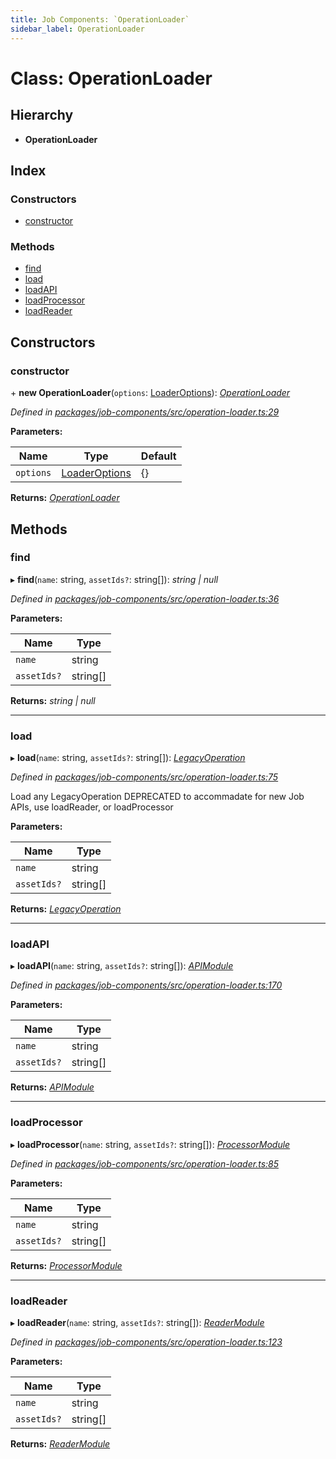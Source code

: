 ```yaml
---
title: Job Components: `OperationLoader`
sidebar_label: OperationLoader
---
```


# Class: OperationLoader

## Hierarchy

* **OperationLoader**

## Index

### Constructors

* [constructor](operationloader.md#constructor)

### Methods

* [find](operationloader.md#find)
* [load](operationloader.md#load)
* [loadAPI](operationloader.md#loadapi)
* [loadProcessor](operationloader.md#loadprocessor)
* [loadReader](operationloader.md#loadreader)

## Constructors

###  constructor

\+ **new OperationLoader**(`options`: [LoaderOptions](../interfaces/loaderoptions.md)): *[OperationLoader](operationloader.md)*

*Defined in [packages/job-components/src/operation-loader.ts:29](https://github.com/terascope/teraslice/blob/f95bb5556/packages/job-components/src/operation-loader.ts#L29)*

**Parameters:**

Name | Type | Default |
------ | ------ | ------ |
`options` | [LoaderOptions](../interfaces/loaderoptions.md) |  {} |

**Returns:** *[OperationLoader](operationloader.md)*

## Methods

###  find

▸ **find**(`name`: string, `assetIds?`: string[]): *string | null*

*Defined in [packages/job-components/src/operation-loader.ts:36](https://github.com/terascope/teraslice/blob/f95bb5556/packages/job-components/src/operation-loader.ts#L36)*

**Parameters:**

Name | Type |
------ | ------ |
`name` | string |
`assetIds?` | string[] |

**Returns:** *string | null*

___

###  load

▸ **load**(`name`: string, `assetIds?`: string[]): *[LegacyOperation](../interfaces/legacyoperation.md)*

*Defined in [packages/job-components/src/operation-loader.ts:75](https://github.com/terascope/teraslice/blob/f95bb5556/packages/job-components/src/operation-loader.ts#L75)*

Load any LegacyOperation
DEPRECATED to accommadate for new Job APIs,
use loadReader, or loadProcessor

**Parameters:**

Name | Type |
------ | ------ |
`name` | string |
`assetIds?` | string[] |

**Returns:** *[LegacyOperation](../interfaces/legacyoperation.md)*

___

###  loadAPI

▸ **loadAPI**(`name`: string, `assetIds?`: string[]): *[APIModule](../interfaces/apimodule.md)*

*Defined in [packages/job-components/src/operation-loader.ts:170](https://github.com/terascope/teraslice/blob/f95bb5556/packages/job-components/src/operation-loader.ts#L170)*

**Parameters:**

Name | Type |
------ | ------ |
`name` | string |
`assetIds?` | string[] |

**Returns:** *[APIModule](../interfaces/apimodule.md)*

___

###  loadProcessor

▸ **loadProcessor**(`name`: string, `assetIds?`: string[]): *[ProcessorModule](../interfaces/processormodule.md)*

*Defined in [packages/job-components/src/operation-loader.ts:85](https://github.com/terascope/teraslice/blob/f95bb5556/packages/job-components/src/operation-loader.ts#L85)*

**Parameters:**

Name | Type |
------ | ------ |
`name` | string |
`assetIds?` | string[] |

**Returns:** *[ProcessorModule](../interfaces/processormodule.md)*

___

###  loadReader

▸ **loadReader**(`name`: string, `assetIds?`: string[]): *[ReaderModule](../interfaces/readermodule.md)*

*Defined in [packages/job-components/src/operation-loader.ts:123](https://github.com/terascope/teraslice/blob/f95bb5556/packages/job-components/src/operation-loader.ts#L123)*

**Parameters:**

Name | Type |
------ | ------ |
`name` | string |
`assetIds?` | string[] |

**Returns:** *[ReaderModule](../interfaces/readermodule.md)*
